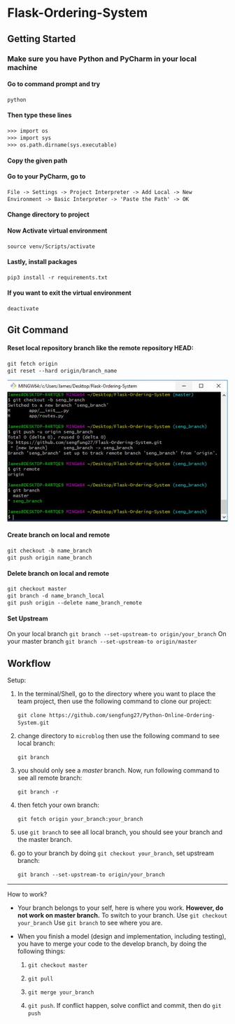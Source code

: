 # Flask-Ordering-System

## Getting Started
### Make sure you have Python and PyCharm in your local machine

#### Go to command prompt and try
```
python
```

#### Then type these lines
```
>>> import os
>>> import sys
>>> os.path.dirname(sys.executable)
```
#### Copy the given path
#### Go to your PyCharm, go to
```
File -> Settings -> Project Interpreter -> Add Local -> New Environment -> Basic Interpreter -> 'Paste the Path' -> OK
```

#### Change directory to project
#### Now Activate virtual environment
```
source venv/Scripts/activate
```

#### Lastly, install packages
```
pip3 install -r requirements.txt
```
#### If you want to exit the virtual environment
```
deactivate
```

## Git Command
#### Reset local repository branch like the remote repository HEAD:
```
git fetch origin
git reset --hard origin/branch_name
```
![](app/static/img/git.JPG)
#### Create branch on local and remote
```
git checkout -b name_branch
git push origin name_branch
```
#### Delete branch on local and remote
```
git checkout master
git branch -d name_branch_local
git push origin --delete name_branch_remote

```
#### Set Upstream
On your local branch
`git branch --set-upstream-to origin/your_branch`
On your master branch
`git branch --set-upstream-to origin/master`

## Workflow

Setup:

1. In the terminal/Shell, go to the directory where you want to place the team project, then use the following command to clone our project:

	`git clone https://github.com/sengfung27/Python-Online-Ordering-System.git`

2. change directory to `microblog` then use the following command to see local branch:

	`git branch`

3. you should only see a *master* branch. Now, run following command to see all remote branch:

	`git branch -r`

4. then fetch your own branch:

	`git fetch origin your_branch:your_branch`

5. use `git branch` to see all local branch, you should see your branch and the master branch.

6. go to your branch by doing `git checkout your_branch`, set upstream branch:

	`git branch --set-upstream-to origin/your_branch`

---

How to work?

- Your branch belongs to your self, here is where you work. **However, do not work on master branch.**
	 To switch to your branch. Use `git checkout your_branch`
	 Use `git branch` to see where you are.

- When you finish a model (design and implementation, including testing), you have to merge your code to the develop branch, by doing the following things:

	1. `git checkout master`

	2. `git pull`

	3. `git merge your_branch`

	4. `git push`. If conflict happen, solve conflict and commit, then do `git push`


